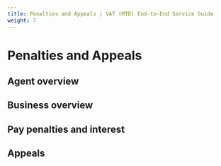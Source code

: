 ```yaml
---
title: Penalties and Appeals | VAT (MTD) End-to-End Service Guide
weight: 7
---
```


<!--- Section owner: MTD Programme --->

# Penalties and Appeals

## Agent overview

## Business overview

## Pay penalties and interest

## Appeals
